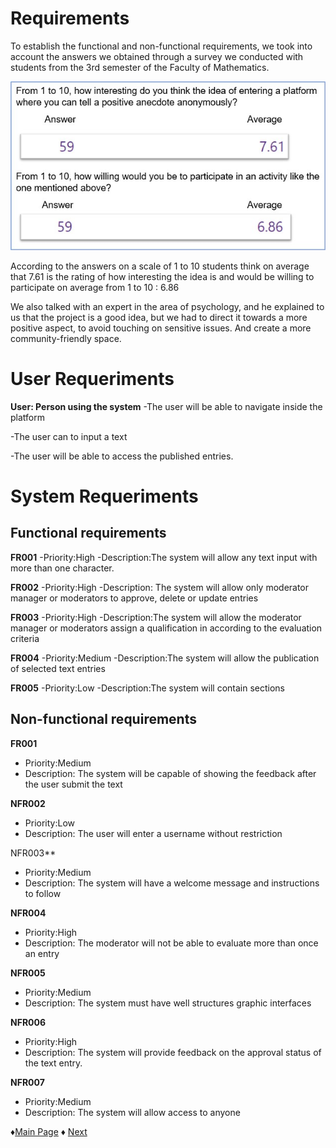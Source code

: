 # Requirements

To establish the functional and non-functional requirements, we took into account 
the answers we obtained through a survey we conducted with students from the 3rd semester of 
the Faculty of Mathematics.

![Survey](https://github.com/Edwin-Lines/Project-Cosmos/blob/main/Resources/Images/SURVEY_IMAGE_2.jpg)

According to the answers on a scale of 1 to 10 students think on average that 7.61 is the rating 
of how interesting the idea is and would be willing to participate on average from 1 to 10 : 6.86


We also talked with an expert in the area of psychology, and he explained to us that the project is a 
good idea, but we had to direct it towards a more positive aspect, to avoid touching on sensitive issues.
And create a more community-friendly space.

# User Requeriments
**User: Person using the system**
-The user will be able to navigate inside the platform

-The user can to input a text

-The user will be able to access the published entries.


# System Requeriments

## Functional requirements


**FR001** 
-Priority:High
-Description:The system will allow any text input with more than one character.

**FR002** 
-Priority:High
-Description: The system will allow only moderator manager or moderators to approve, delete or update entries

**FR003** 
-Priority:High
-Description:The system will allow the moderator manager or moderators assign a qualification in according to the evaluation criteria

**FR004** 
-Priority:Medium
-Description:The system will allow the publication of selected text entries

**FR005** 
-Priority:Low
-Description:The system will contain sections


## Non-functional requirements


**FR001** 
- Priority:Medium 
- Description: The system will be capable of showing the feedback after the user submit the text

**NFR002** 
- Priority:Low
- Description: The user will enter a username without restriction

NFR003** 
- Priority:Medium
- Description: The system will have a welcome message and instructions to follow

**NFR004** 
- Priority:High
- Description: The moderator will not be able to evaluate more than once an entry

**NFR005** 
- Priority:Medium
- Description: The system must have well structures graphic interfaces
 
**NFR006** 
- Priority:High
- Description: The system will provide feedback on the approval status of the text entry.

**NFR007** 
- Priority:Medium
- Description: The system will allow access to anyone
 


 ♦[Main Page](https://github.com/Edwin-Lines/Project-Cosmos "Main Page") 
 ♦ [Next](https://github.com/Edwin-Lines/Project-Cosmos/tree/main/Documentation/Use%20Cases%20Diagram%2C%20User%20Stories%20%26%20Use%20Scenarios "Next")

